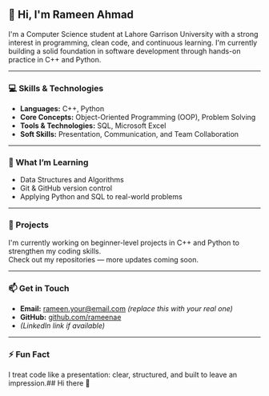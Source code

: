 ## 👋 Hi, I'm Rameen Ahmad

I'm a Computer Science student at Lahore Garrison University with a strong interest in programming, clean code, and continuous learning. I'm currently building a solid foundation in software development through hands-on practice in C++ and Python.

---

### 💻 Skills & Technologies

- **Languages:** C++, Python  
- **Core Concepts:** Object-Oriented Programming (OOP), Problem Solving  
- **Tools & Technologies:** SQL, Microsoft Excel  
- **Soft Skills:** Presentation, Communication, and Team Collaboration

---

### 🌱 What I’m Learning

- Data Structures and Algorithms  
- Git & GitHub version control  
- Applying Python and SQL to real-world problems

---

### 📂 Projects

I'm currently working on beginner-level projects in C++ and Python to strengthen my coding skills.  
Check out my repositories — more updates coming soon.

---

### 📫 Get in Touch

- **Email:** rameen.your@email.com *(replace this with your real one)*  
- **GitHub:** [github.com/rameenae](https://github.com/rameenae)  
- *(LinkedIn link if available)*

---

### ⚡ Fun Fact

I treat code like a presentation: clear, structured, and built to leave an impression.## Hi there 👋

